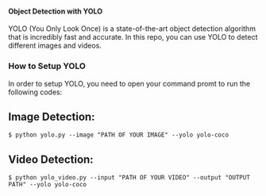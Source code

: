 #### Object Detection with YOLO
YOLO (You Only Look Once) is a state-of-the-art object detection algorithm that is incredibly fast and accurate. In this repo, you can use YOLO to detect different images and videos. 
### How to Setup YOLO
In order to setup YOLO, you need to open your command promt to run the following codes:
## Image Detection: 
```
$ python yolo.py --image "PATH OF YOUR IMAGE" --yolo yolo-coco
```
## Video Detection: 
```
$ python yolo_video.py --input "PATH OF YOUR VIDEO" --output "OUTPUT PATH" --yolo yolo-coco
```


